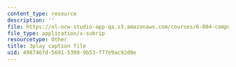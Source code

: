 ```yaml
---
content_type: resource
description: ''
file: https://ol-ocw-studio-app-qa.s3.amazonaws.com/courses/6-004-computation-structures-spring-2017/498746fd569153999b53f77e9ac92d0e_gxU2Eo3oBPg.vtt
file_type: application/x-subrip
resourcetype: Other
title: 3play caption file
uid: 498746fd-5691-5399-9b53-f77e9ac92d0e
---
```

